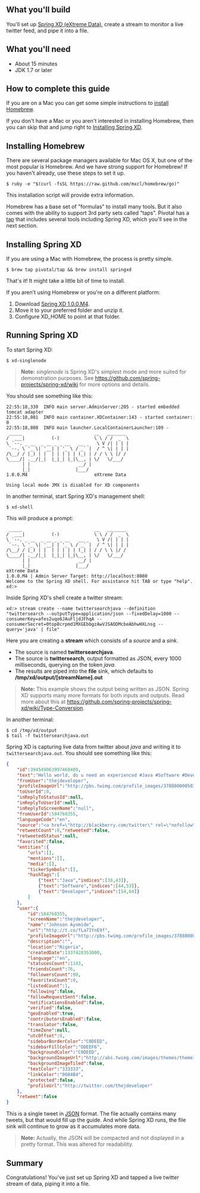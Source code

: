 What you'll build
-----------------

You'll set up [Spring XD (eXtreme Data)](https://github.com/spring-projects/spring-xd/wiki), create a stream to monitor a live twitter feed, and pipe it into a file.

What you'll need
----------------

 - About 15 minutes
 - JDK 1.7 or later
 
How to complete this guide
--------------------------

If you are on a Mac you can get some simple instructions to [install Homebrew](#scratch).

If you don't have a Mac or you aren't interested in installing Homebrew, then you can skip that and jump right to [Installing Spring XD](#initial).

<a name="scratch"></a>
Installing Homebrew
-------------------
There are several package managers available for Mac OS X, but one of the most popular is Homebrew. And we have strong support for Homebrew! If you haven't already, use these steps to set it up.

    $ ruby -e "$(curl -fsSL https://raw.github.com/mxcl/homebrew/go)"
    
This installation script will provide extra information.

Homebrew has a base set of "formulas" to install many tools. But it also comes with the ability to support 3rd party sets called "taps". Pivotal has a [tap](http://github.com/pivotal/homebrew-tap) that includes several tools including Spring XD, which you'll see in the next section.

<a name="initial"></a>
Installing Spring XD
--------------------

If you are using a Mac with Homebrew, the process is pretty simple.

    $ brew tap pivotal/tap && brew install springxd
    
That's it! It might take a little bit of time to install.

If you aren't using Homebrew or you're on a different platform:

1. Download [Spring XD 1.0.0.M4](http://repo.spring.io/simple/libs-milestone-local/org/springframework/xd/spring-xd/1.0.0.M4/spring-xd-1.0.0.M4-dist.zip).
2. Move it to your preferred folder and unzip it.
3. Configure XD_HOME to point at that folder.


Running Spring XD
-----------------
To start Spring XD:

    $ xd-singlenode
    
> **Note:** *singlenode* is Spring XD's simplest mode and more suited for demonstration purposes. See https://github.com/spring-projects/spring-xd/wiki for more options and details.
    
You should see something like this:

```
22:55:18,330  INFO main server.AdminServer:205 - started embedded tomcat adapter
22:55:18,801  INFO main container.XDContainer:143 - started container: 0
22:55:18,808  INFO main launcher.LocalContainerLauncher:109 - 
 _____                           __   _______
/  ___|          (-)             \ \ / /  _  \
\ `--. _ __  _ __ _ _ __   __ _   \ V /| | | |
 `--. \ '_ \| '__| | '_ \ / _` |  / ^ \| | | |
/\__/ / |_) | |  | | | | | (_| | / / \ \ |/ /
\____/| .__/|_|  |_|_| |_|\__, | \/   \/___/
      | |                  __/ |
      |_|                 |___/
1.0.0.M4                         eXtreme Data

Using local mode JMX is disabled for XD components
```

In another terminal, start Spring XD's management  shell:

    $ xd-shell
    
This will produce a prompt:

```
 _____                           __   _______
/  ___|          (-)             \ \ / /  _  \
\ `--. _ __  _ __ _ _ __   __ _   \ V /| | | |
 `--. \ '_ \| '__| | '_ \ / _` |  / ^ \| | | |
/\__/ / |_) | |  | | | | | (_| | / / \ \ |/ /
\____/| .__/|_|  |_|_| |_|\__, | \/   \/___/
      | |                  __/ |
      |_|                 |___/
eXtreme Data
1.0.0.M4 | Admin Server Target: http://localhost:8080
Welcome to the Spring XD shell. For assistance hit TAB or type "help".
xd:>
```

Inside Spring XD's shell create a twitter stream:

    xd:> stream create --name twittersearchjava --definition "twittersearch --outputType=application/json --fixedDelay=1000 --consumerKey=afes2uqo6JAuFljdJFhqA --consumerSecret=0top8crpmd1MXGEbbgzAwVJSAODMcbeAbhwHXLnsg --query='java' | file"

Here you are creating a **stream** which consists of a *source* and a *sink*.

- The source is named **twittersearchjava**.
- The source is **twittersearch**, output formatted as JSON, every 1000 milliseconds, querying on the token *java*.
- The results are piped into the **file** sink, which defaults to **/tmp/xd/output/[streamName].out**

> **Note:** This example shows the output being written as JSON. Spring XD supports many more formats for both inputs and outputs. Read more about this at https://github.com/spring-projects/spring-xd/wiki/Type-Conversion.

In another terminal:

    $ cd /tmp/xd/output
    $ tail -f twittersearchjava.out

Spring XD is capturing live data from twitter about *java* and writing it to `twittersearchjava.out`. You should see something like this:

```json
{
	"id":394549063997460480,
	"text":"Hello world, do u need an experienced #Java #Software #Developer? Contact me ASAP. I work as a freelancer and full time. BB pin: 23AD2DCE","createdAt":1382902801000,
	"fromUser":"thejdeveloper",
	"profileImageUrl":"http://pbs.twimg.com/profile_images/378800000503045039/10ba9d12cdc8b130884e782bb9c999f9_normal.jpeg",
	"toUserId":0,
	"inReplyToStatusId":null,
	"inReplyToUserId":null,
	"inReplyToScreenName":"null",
	"fromUserId":584768355,
	"languageCode":"en",
	"source":"<a href=\"http://blackberry.com/twitter\" rel=\"nofollow\">Twitter for BlackBerry®</a>",
	"retweetCount":0,"retweeted":false,
	"retweetedStatus":null,
	"favorited":false,
	"entities":{
		"urls":[],
		"mentions":[],
		"media":[],
		"tickerSymbols":[],
		"hashTags":[
			{"text":"Java","indices":[38,43]},
			{"text":"Software","indices":[44,53]},
			{"text":"Developer","indices":[54,64]}
		]
	},
	"user":{
		"id":584768355,
		"screenName":"thejdeveloper",
		"name":"Johnson Ayomide",
		"url":"http://t.co/fLa7IYnE9f",
		"profileImageUrl":"http://pbs.twimg.com/profile_images/378800000503045039/10ba9d12cdc8b130884e782bb9c999f9_normal.jpeg",
		"description":"",
		"location":"Nigeria",
		"createdDate":1337428353000,
		"language":"en",
		"statusesCount":1143,
		"friendsCount":76,
		"followersCount":90,
		"favoritesCount":0,
		"listedCount":1,
		"following":false,
		"followRequestSent":false,
		"notificationsEnabled":false,
		"verified":false,
		"geoEnabled":true,
		"contributorsEnabled":false,
		"translator":false,
		"timeZone":null,
		"utcOffset":0,
		"sidebarBorderColor":"C0DEED",
		"sidebarFillColor":"DDEEF6",
		"backgroundColor":"C0DEED",
		"backgroundImageUrl":"http://abs.twimg.com/images/themes/theme1/bg.png",
		"backgroundImageTiled":false,
		"textColor":"333333",
		"linkColor":"0084B4",
		"protected":false,
		"profileUrl":"http://twitter.com/thejdeveloper"
	},
	"retweet":false
}
```

This is a single tweet in [JSON](/understanding/JSON) format. The file actually contains many tweets, but that would fill up the guide. And while Spring XD runs, the file sink will continue to grow as it accumulates more data.
    
> **Note:** Actually, the JSON will be compacted and not displayed in a pretty format. This was altered for readability.

Summary
-------

Congratulations! You've just set up Spring XD and tapped a live twitter stream of data, piping it into a file.
